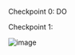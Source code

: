 Checkpoint 0:
DO

Checkpoint 1:

![image](https://user-images.githubusercontent.com/68211239/161310523-4023d6e9-7799-4875-9f16-a59b7ea08aae.png)

